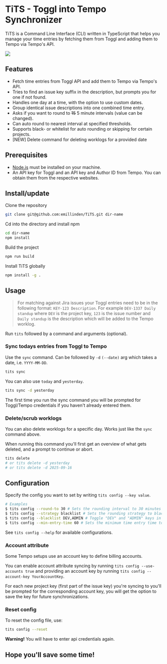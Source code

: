 # TiTS - Toggl into Tempo Synchronizer

TiTS is a Command Line Interface (CLI) written in TypeScript that helps you manage your time entries by fetching them from Toggl and adding them to Tempo via Tempo's API.

![](https://s11.gifyu.com/images/S15ve.gif)

## Features

- Fetch time entries from Toggl API and add them to Tempo via Tempo's API.
- Tries to find an issue key suffix in the description, but prompts you for one if not found.
- Handles one day at a time, with the option to use custom dates.
- Group identical issue descriptions into one combined time entry.
- Asks if you want to round to ~~15~~ 5 minute intervals (value can be changed).
- Can auto round to nearest interval at specified thresholds.
- Supports black- or whitelist for auto rounding or skipping for certain projects.
- [NEW] Delete command for deleting worklogs for a provided date

## Prerequisites

- [Node.js](https://nodejs.org/en/) must be installed on your machine.
- An API key for Toggl and an API key and Author ID from Tempo. You can obtain them from the respective websites.

## Install/update

Clone the repository

```bash
git clone git@github.com:emillinden/TiTS.git dir-name
```

Cd into the directory and install npm

```bash
cd dir-name
npm install
```

Build the project

```bash
npm run build
```

Install TiTS globally

```bash
npm install -g .
```

## Usage

> For matching against Jira issues your Toggl entries need to be in the following format: `KEY-123 Description`.
> For example `DEV-1337 Daily standup` where `DEV` is the project key, `123` is the issue number and `Daily standup` is the description which will be added to the Tempo worklog.

Run `tits` followed by a command and arguments (optional).

### Sync todays entries from Toggl to Tempo

Use the `sync` command. Can be followed by `-d` `(--date)` arg which takes a date, i.e. `YYYY-MM-DD`.

```bash
tits sync
```

You can also use `today` and `yesterday`.

```bash
tits sync -d yesterday
```

The first time you run the sync command you will be prompted for Toggl/Tempo credentials if you haven't already entered them.

### Delete/scrub worklogs

You can also delete worklogs for a specific day. Works just like the `sync` command above.

When running this command you'll first get an overview of what gets deleted, and a prompt to continue or abort.

```bash
tits delete
# or tits delete -d yesterday
# or tits delete -d 2025-09-16
```

## Configuration

Specify the config you want to set by writing `tits config --key value`.

```bash
# Examples
$ tits config --round-to 30 # Sets the rounding interval to 30 minutes
$ tits config --strategy blacklist # Sets the rounding strategy to blacklist
$ tits config --blacklist DEV,ADMIN # Toggle "DEV" and "ADMIN" keys in the blacklist
$ tits config --min-entry-time 60 # Sets the minimum time entry time to 60 minutes
```

See `tits config --help` for available configurations.

### Account attribute

Some Tempo setups use an account key to define billing accounts.

You can enable account attribute syncing by running `tits config --use-accounts true` and providing an account key by running `tits config --account-key YourAccountKey`.

For each new project key (first part of the issue key) you're syncing to you'll be prompted for the corresponding account key, you will get the option to save the key for future synchronizations.

### Reset config

To reset the config file, use:

```bash
tits config --reset
```

**Warning!** You will have to enter api credentials again.

## Hope you'll save some time!
